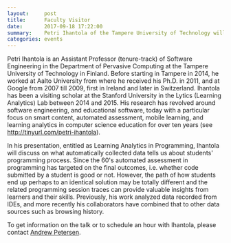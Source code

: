 ```yaml
---
layout:     post
title:      Faculty Visitor
date:       2017-09-18 17:22:00
summary:    Petri Ihantola of the Tampere University of Technology will be visiting U of T September 27-October 3.
categories: events
---
```


Petri Ihantola is an Assistant Professor (tenure-track) of Software Engineering in the Department of Pervasive Computing at the Tampere University of Technology in Finland. Before starting in Tampere in 2014, he worked at Aalto University from where he received his Ph.D. in 2011, and at Google from 2007 till 2009, first in Ireland and later in Switzerland. Ihantola has been a visiting scholar at the Stanford University in the Lytics (Learning Analytics) Lab between 2014 and 2015. His research has revolved around software engineering, and educational software, today with a particular focus on smart content, automated assessment, mobile learning, and learning analytics in computer science education for over ten years (see <a href="http://tinyurl.com/petri-ihantola">http://tinyurl.com/petri-ihantola</a>).

In his presentation, entitled as Learning Analytics in Programming, Ihantola will discuss on what automatically collected data tells us about students' programming process. Since the 60's automated assessment in programming has targeted on the final outcomes, i.e. whether code submitted by a student is good or not. However, the path of how students end up perhaps to an identical solution may be totally different and the related programming session traces can provide valuable insights from learners and their skills. Previously, his work analyzed data recorded from IDEs, and more recently his collaborators have combined that to other data sources such as browsing history. 

To get information on the talk or to schedule an hour with Ihantola, please contact <a href="http://www.google.com/recaptcha/mailhide/d?k=01sjrekIlgx4_YtV4ia9VrGw==&amp;c=uGG3x473tkr4Pk3ik9I5cUso2YMW7O_UqilRByYQpio=" onclick="window.open('http://www.google.com/recaptcha/mailhide/d?k\07501sjrekIlgx4_YtV4ia9VrGw\75\75\46c\75uGG3x473tkr4Pk3ik9I5cUso2YMW7O_UqilRByYQpio\075', '', 'toolbar=0,scrollbars=0,location=0,statusbar=0,menubar=0,resizable=0,width=500,height=300'); return false;" title="Reveal this e-mail address">Andrew Petersen</a>.
